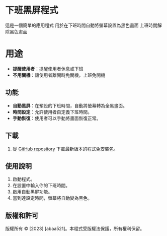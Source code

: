 # 下班黑屏程式

這是一個簡單的應用程式
用於在下班時間自動將螢幕設置為黑色畫面
上班時間解除黑色畫面

# 用途

- **提醒使用者**：提醒使用者休息或下班
- **不用關機**：讓使用者離開時免關機，上班免開機

## 功能

- **自動黑屏**：在預設的下班時間，自動將螢幕轉為全黑畫面。
- **時間設定**：允許使用者自定義下班時間。
- **手動恢復**：使用者可以手動將畫面恢復正常。

## 下載

1. 從 [GitHub repository](#) 下載最新版本的程式免安裝包。

## 使用說明

1. 啟動程式。
2. 在設置中輸入你的下班時間。
3. 啟用自動黑屏功能。
4. 當到達設定時間，螢幕將自動變為黑色。

## 版權和許可

版權所有 © [2023] [abaa521]。本程式受版權法保護，所有權利保留。

